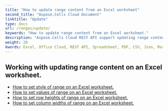 ```yaml
---
title: "How to update range content from an Excel worksheet"
second_title: "Aspose.Cells Cloud Document"
linktitle: "Update"
type: docs
url: /ranges/update/
keywords: "How to update range content from an Excel worksheet."
description: "Aspose.Cells Cloud REST API support updating range content from an Excel Worksheet. SDK support kinds of development languages. They include Android, C#, Go, Java, NodeJS, Perl, PHP, Python, Ruby, and swift."
weight: 20
kwords: Excel, Office Cloud, REST API, Spreadsheet, PDF, CSV, Json, Markdwon, How to update range content from an Excel worksheet
---
```


## Working with updating range content on an Excel worksheet.


- [How to set style of range on an Excel worksheet.](/cells/ranges/update/style/) 
- [How to set values of range on an Excel worksheet.](/cells/ranges/update/values/) 
- [How to set row heights of range on an Excel worksheet.](/cells/ranges/update/row-height/) 
- [How to set column widths of range on an Excel worksheet.](/cells/ranges/update/column-width/) 
